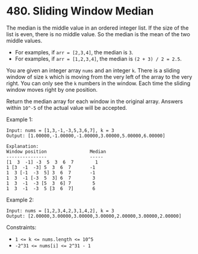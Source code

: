 # 480. Sliding Window Median

The median is the middle value in an ordered integer list. If the size of the list is even, there is no middle value. So the median is the mean of the two middle values.

- For examples, if `arr = [2,3,4]`, the median is `3`.
- For examples, if `arr = [1,2,3,4]`, the median is `(2 + 3) / 2 = 2.5`.

You are given an integer array `nums` and an integer `k`. There is a sliding window of size `k` which is moving from the very left of the array to the very right. You can only see the `k` numbers in the window. Each time the sliding window moves right by one position.

Return the median array for each window in the original array. Answers within `10^-5` of the actual value will be accepted.

Example 1:

    Input: nums = [1,3,-1,-3,5,3,6,7], k = 3
    Output: [1.00000,-1.00000,-1.00000,3.00000,5.00000,6.00000]

    Explanation:
    Window position                Median
    ---------------                -----
    [1  3  -1] -3  5  3  6  7        1
    1 [3  -1  -3] 5  3  6  7       -1
    1  3 [-1  -3  5] 3  6  7       -1
    1  3  -1 [-3  5  3] 6  7        3
    1  3  -1  -3 [5  3  6] 7        5
    1  3  -1  -3  5 [3  6  7]       6

Example 2:

    Input: nums = [1,2,3,4,2,3,1,4,2], k = 3
    Output: [2.00000,3.00000,3.00000,3.00000,2.00000,3.00000,2.00000]

Constraints:

- `1 <= k <= nums.length <= 10^5`
- `-2^31 <= nums[i] <= 2^31 - 1`